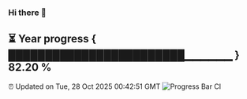 ### Hi there 👋
⏳ Year progress { ████████████████████████▁▁▁▁▁▁ } 82.20 %
---
⏰ Updated on Tue, 28 Oct 2025 00:42:51 GMT
![Progress Bar CI](https://github.com/Moyi321/Moyi321/workflows/Progress%20Bar%20CI/badge.svg)
